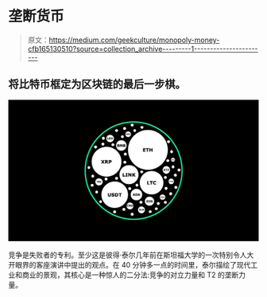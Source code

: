 # 垄断货币

> 原文：<https://medium.com/geekculture/monopoly-money-cfb165130510?source=collection_archive---------1----------------------->

## 将比特币框定为区块链的最后一步棋。

![](img/d50e750aff7bfdc2ea8201ad56abacda.png)

竞争是失败者的专利。至少这是彼得·泰尔几年前在斯坦福大学的一次特别令人大开眼界的客座演讲中提出的观点。在 40 分钟多一点的时间里，泰尔描绘了现代工业和商业的景观，其核心是一种惊人的二分法:竞争的对立力量和 T2 的垄断力量。